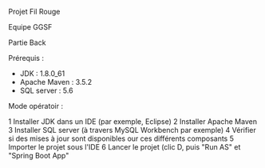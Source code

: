 Projet Fil Rouge

Equipe GGSF

Partie Back 

Prérequis :

- JDK : 1.8.0_61
- Apache Maven : 3.5.2
- SQL server : 5.6

Mode opératoir :

1 Installer JDK dans un IDE (par exemple, Eclipse)
2 Installer Apache Maven
3 Installer SQL server (à travers MySQL Workbench par exemple)
4 Vérifier si des mises à jour sont disponibles our ces différents composants
5 Importer le projet sous l'IDE
6 Lancer le projet (clic D, puis "Run AS" et "Spring Boot App" 

